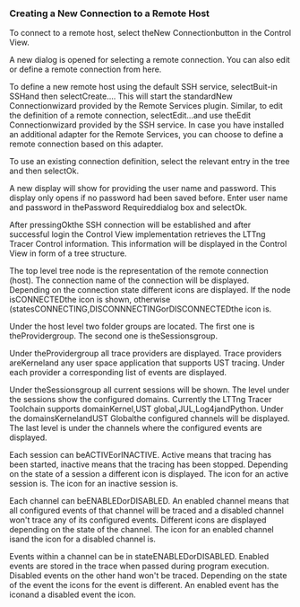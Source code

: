 ### Creating a New Connection to a Remote Host

To connect to a remote host, select theNew Connectionbutton in the Control View.



A new dialog is opened for selecting a remote connection. You can also edit or define a remote connection from here.



To define a new remote host using the default SSH service, selectBuit-in SSHand then selectCreate.... This will start the standardNew Connectionwizard provided by the Remote Services plugin. Similar, to edit the definition of a remote connection, selectEdit...and use theEdit Connectionwizard provided by the SSH service. In case you have installed an additional adapter for the Remote Services, you can choose to define a remote connection based on this adapter.



To use an existing connection definition, select the relevant entry in the tree and then selectOk.



A new display will show for providing the user name and password. This display only opens if no password had been saved before. Enter user name and password in thePassword Requireddialog box and selectOk.



After pressingOkthe SSH connection will be established and after successful login the Control View implementation retrieves the LTTng Tracer Control information. This information will be displayed in the Control View in form of a tree structure.



The top level tree node is the representation of the remote connection (host). The connection name of the connection will be displayed. Depending on the connection state different icons are displayed. If the node isCONNECTEDthe icon is shown, otherwise (statesCONNECTING,DISCONNNECTINGorDISCONNECTEDthe icon is.

Under the host level two folder groups are located. The first one is theProvidergroup. The second one is theSessionsgroup.

Under theProvidergroup all trace providers are displayed. Trace providers areKerneland any user space application that supports UST tracing. Under each provider a corresponding list of events are displayed.

Under theSessionsgroup all current sessions will be shown. The level under the sessions show the configured domains. Currently the LTTng Tracer Toolchain supports domainKernel,UST global,JUL,Log4jandPython. Under the domainsKernelandUST Globalthe configured channels will be displayed. The last level is under the channels where the configured events are displayed.

Each session can beACTIVEorINACTIVE. Active means that tracing has been started, inactive means that the tracing has been stopped. Depending on the state of a session a different icon is displayed. The icon for an active session is. The icon for an inactive session is.

Each channel can beENABLEDorDISABLED. An enabled channel means that all configured events of that channel will be traced and a disabled channel won't trace any of its configured events. Different icons are displayed depending on the state of the channel. The icon for an enabled channel isand the icon for a disabled channel is.

Events within a channel can be in stateENABLEDorDISABLED. Enabled events are stored in the trace when passed during program execution. Disabled events on the other hand won't be traced. Depending on the state of the event the icons for the event is different. An enabled event has the iconand a disabled event the icon.